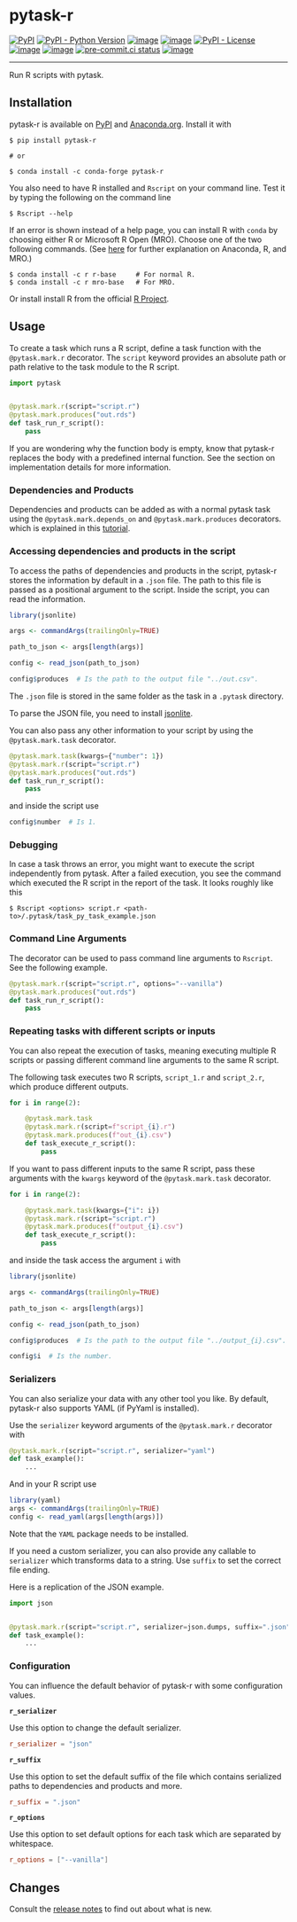 # pytask-r

[![PyPI](https://img.shields.io/pypi/v/pytask-r?color=blue)](https://pypi.org/project/pytask-r)
[![PyPI - Python Version](https://img.shields.io/pypi/pyversions/pytask-r)](https://pypi.org/project/pytask-r)
[![image](https://img.shields.io/conda/vn/conda-forge/pytask-r.svg)](https://anaconda.org/conda-forge/pytask-r)
[![image](https://img.shields.io/conda/pn/conda-forge/pytask-r.svg)](https://anaconda.org/conda-forge/pytask-r)
[![PyPI - License](https://img.shields.io/pypi/l/pytask-r)](https://pypi.org/project/pytask-r)
[![image](https://img.shields.io/github/workflow/status/pytask-dev/pytask-r/main/main)](https://github.com/pytask-dev/pytask-r/actions?query=branch%3Amain)
[![image](https://codecov.io/gh/pytask-dev/pytask-r/branch/main/graph/badge.svg)](https://codecov.io/gh/pytask-dev/pytask-r)
[![pre-commit.ci status](https://results.pre-commit.ci/badge/github/pytask-dev/pytask-r/main.svg)](https://results.pre-commit.ci/latest/github/pytask-dev/pytask-r/main)
[![image](https://img.shields.io/badge/code%20style-black-000000.svg)](https://github.com/psf/black)

______________________________________________________________________

Run R scripts with pytask.

## Installation

pytask-r is available on [PyPI](https://pypi.org/project/pytask-r) and
[Anaconda.org](https://anaconda.org/conda-forge/pytask-r). Install it with

```console
$ pip install pytask-r

# or

$ conda install -c conda-forge pytask-r
```

You also need to have R installed and `Rscript` on your command line. Test it by typing
the following on the command line

```console
$ Rscript --help
```

If an error is shown instead of a help page, you can install R with `conda` by choosing
either R or Microsoft R Open (MRO). Choose one of the two following commands. (See
[here](https://docs.anaconda.com/anaconda/user-guide/tasks/%20using-r-language) for
further explanation on Anaconda, R, and MRO.)

```console
$ conda install -c r r-base     # For normal R.
$ conda install -c r mro-base   # For MRO.
```

Or install install R from the official [R Project](https://www.r-project.org/).

## Usage

To create a task which runs a R script, define a task function with the `@pytask.mark.r`
decorator. The `script` keyword provides an absolute path or path relative to the task
module to the R script.

```python
import pytask


@pytask.mark.r(script="script.r")
@pytask.mark.produces("out.rds")
def task_run_r_script():
    pass
```

If you are wondering why the function body is empty, know that pytask-r replaces the
body with a predefined internal function. See the section on implementation details for
more information.

### Dependencies and Products

Dependencies and products can be added as with a normal pytask task using the
`@pytask.mark.depends_on` and `@pytask.mark.produces` decorators. which is explained in
this
[tutorial](https://pytask-dev.readthedocs.io/en/stable/tutorials/defining_dependencies_products.html).

### Accessing dependencies and products in the script

To access the paths of dependencies and products in the script, pytask-r stores the
information by default in a `.json` file. The path to this file is passed as a
positional argument to the script. Inside the script, you can read the information.

```r
library(jsonlite)

args <- commandArgs(trailingOnly=TRUE)

path_to_json <- args[length(args)]

config <- read_json(path_to_json)

config$produces  # Is the path to the output file "../out.csv".
```

The `.json` file is stored in the same folder as the task in a `.pytask` directory.

To parse the JSON file, you need to install
[jsonlite](https://github.com/jeroen/jsonlite).

You can also pass any other information to your script by using the `@pytask.mark.task`
decorator.

```python
@pytask.mark.task(kwargs={"number": 1})
@pytask.mark.r(script="script.r")
@pytask.mark.produces("out.rds")
def task_run_r_script():
    pass
```

and inside the script use

```r
config$number  # Is 1.
```

### Debugging

In case a task throws an error, you might want to execute the script independently from
pytask. After a failed execution, you see the command which executed the R script in the
report of the task. It looks roughly like this

```console
$ Rscript <options> script.r <path-to>/.pytask/task_py_task_example.json
```

### Command Line Arguments

The decorator can be used to pass command line arguments to `Rscript`. See the following
example.

```python
@pytask.mark.r(script="script.r", options="--vanilla")
@pytask.mark.produces("out.rds")
def task_run_r_script():
    pass
```

### Repeating tasks with different scripts or inputs

You can also repeat the execution of tasks, meaning executing multiple R scripts or
passing different command line arguments to the same R script.

The following task executes two R scripts, `script_1.r` and `script_2.r`, which produce
different outputs.

```python
for i in range(2):

    @pytask.mark.task
    @pytask.mark.r(script=f"script_{i}.r")
    @pytask.mark.produces(f"out_{i}.csv")
    def task_execute_r_script():
        pass
```

If you want to pass different inputs to the same R script, pass these arguments with the
`kwargs` keyword of the `@pytask.mark.task` decorator.

```python
for i in range(2):

    @pytask.mark.task(kwargs={"i": i})
    @pytask.mark.r(script="script.r")
    @pytask.mark.produces(f"output_{i}.csv")
    def task_execute_r_script():
        pass
```

and inside the task access the argument `i` with

```r
library(jsonlite)

args <- commandArgs(trailingOnly=TRUE)

path_to_json <- args[length(args)]

config <- read_json(path_to_json)

config$produces  # Is the path to the output file "../output_{i}.csv".

config$i  # Is the number.
```

### Serializers

You can also serialize your data with any other tool you like. By default, pytask-r also
supports YAML (if PyYaml is installed).

Use the `serializer` keyword arguments of the `@pytask.mark.r` decorator with

```python
@pytask.mark.r(script="script.r", serializer="yaml")
def task_example():
    ...
```

And in your R script use

```r
library(yaml)
args <- commandArgs(trailingOnly=TRUE)
config <- read_yaml(args[length(args)])
```

Note that the `YAML` package needs to be installed.

If you need a custom serializer, you can also provide any callable to `serializer` which
transforms data to a string. Use `suffix` to set the correct file ending.

Here is a replication of the JSON example.

```python
import json


@pytask.mark.r(script="script.r", serializer=json.dumps, suffix=".json")
def task_example():
    ...
```

### Configuration

You can influence the default behavior of pytask-r with some configuration values.

**`r_serializer`**

Use this option to change the default serializer.

```toml
r_serializer = "json"
```

**`r_suffix`**

Use this option to set the default suffix of the file which contains serialized paths to
dependencies and products and more.

```toml
r_suffix = ".json"
```

**`r_options`**

Use this option to set default options for each task which are separated by whitespace.

```toml
r_options = ["--vanilla"]
```

## Changes

Consult the [release notes](CHANGES.md) to find out about what is new.
